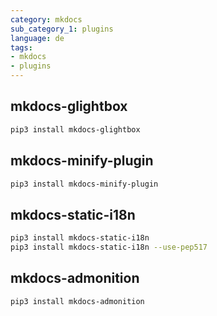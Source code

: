 ```yaml
---
category: mkdocs
sub_category_1: plugins
language: de
tags:
- mkdocs
- plugins
---
```


## mkdocs-glightbox

```bash
pip3 install mkdocs-glightbox
```

## mkdocs-minify-plugin

```bash
pip3 install mkdocs-minify-plugin
```

## mkdocs-static-i18n

```bash
pip3 install mkdocs-static-i18n
pip3 install mkdocs-static-i18n --use-pep517
```

## mkdocs-admonition

```bash
pip3 install mkdocs-admonition
```
